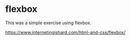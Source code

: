 # flexbox

This was a simple exercise using flexbox.

https://www.internetingishard.com/html-and-css/flexbox/
